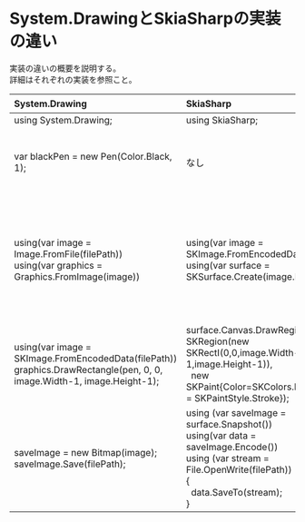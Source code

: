# System.DrawingとSkiaSharpの実装の違い
実装の違いの概要を説明する。  
詳細はそれぞれの実装を参照こと。

|System.Drawing|SkiaSharp|備考|
|:-------------|:-------------|:-------------|
|using System.Drawing;|using SkiaSharp;||
|var blackPen = new Pen(Color.Black, 1);|なし|Penクラスなし。<br>削除|
|using(var image = Image.FromFile(filePath))<br>using(var graphics = Graphics.FromImage(image))|using(var image =  SKImage.FromEncodedData(filePath))<br>using(var surface = SKSurface.Create(image.Info))|ファイルロードと描画インスタンス生成|
|using(var image =  SKImage.FromEncodedData(filePath))<br>graphics.DrawRectangle(pen, 0, 0, image.Width-1, image.Height-1);|surface.Canvas.DrawRegion(new SKRegion(new SKRectI(0,0,image.Width-1,image.Height-1)),<br>&nbsp;&nbsp;new SKPaint{Color=SKColors.Black,Style = SKPaintStyle.Stroke});|枠線描画|
|saveImage = new Bitmap(image);<br>saveImage.Save(filePath);|using (var saveImage = surface.Snapshot())<br>using(var data = saveImage.Encode())<br>using (var stream = File.OpenWrite(filePath))<br>{<br>&nbsp;&nbsp;data.SaveTo(stream);<br>}|保存処理|

